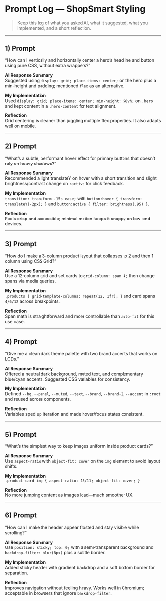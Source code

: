 # Prompt Log — ShopSmart Styling

> Keep this log of what you asked AI, what it suggested, what you implemented, and a short reflection.

---

## 1) Prompt
“How can I vertically and horizontally center a hero’s headline and button using pure CSS, without extra wrappers?”

**AI Response Summary**  
Suggested using `display: grid; place-items: center;` on the hero plus a min-height and padding; mentioned `flex` as an alternative.

**My Implementation**  
Used `display: grid; place-items: center; min-height: 58vh;` on `.hero` and kept content in a `.hero-content` for text alignment.

**Reflection**  
Grid centering is cleaner than juggling multiple flex properties. It also adapts well on mobile.

---

## 2) Prompt
“What’s a subtle, performant hover effect for primary buttons that doesn’t rely on heavy shadows?”

**AI Response Summary**  
Recommended a light translateY on hover with a short transition and slight brightness/contrast change on `:active` for click feedback.

**My Implementation**  
`transition: transform .15s ease;` with `button:hover { transform: translateY(-2px); }` and `button:active { filter: brightness(.95) }`.

**Reflection**  
Feels crisp and accessible; minimal motion keeps it snappy on low-end devices.

---

## 3) Prompt
“How do I make a 3-column product layout that collapses to 2 and then 1 column using CSS Grid?”

**AI Response Summary**  
Use a 12‑column grid and set cards to `grid-column: span 4;` then change spans via media queries.

**My Implementation**  
`.products { grid-template-columns: repeat(12, 1fr); }` and card spans `4/6/12` across breakpoints.

**Reflection**  
Span math is straightforward and more controllable than `auto-fit` for this use case.

---

## 4) Prompt
“Give me a clean dark theme palette with two brand accents that works on LCDs.”

**AI Response Summary**  
Offered a neutral dark background, muted text, and complementary blue/cyan accents. Suggested CSS variables for consistency.

**My Implementation**  
Defined `--bg`, `--panel`, `--muted`, `--text`, `--brand`, `--brand-2`, `--accent` in `:root` and reused across components.

**Reflection**  
Variables sped up iteration and made hover/focus states consistent.

---

## 5) Prompt
“What’s the simplest way to keep images uniform inside product cards?”

**AI Response Summary**  
Use `aspect-ratio` with `object-fit: cover` on the `img` element to avoid layout shifts.

**My Implementation**  
`.product-card img { aspect-ratio: 16/11; object-fit: cover; }`

**Reflection**  
No more jumping content as images load—much smoother UX.

---

## 6) Prompt
“How can I make the header appear frosted and stay visible while scrolling?”

**AI Response Summary**  
Use `position: sticky; top: 0;` with a semi‑transparent background and `backdrop-filter: blur(8px)` plus a subtle border.

**My Implementation**  
Added sticky header with gradient backdrop and a soft bottom border for separation.

**Reflection**  
Improves navigation without feeling heavy. Works well in Chromium; acceptable in browsers that ignore `backdrop-filter`.
